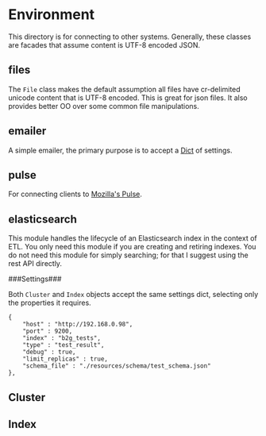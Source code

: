 
Environment
===========

This directory is for connecting to other systems. Generally, these
classes are facades that assume content is UTF-8 encoded JSON.


files
-----

The `File` class makes the default assumption all files have cr-delimited
unicode content that is UTF-8 encoded. This is great for json files.
It also provides better OO over some common file manipulations.


emailer
-------

A simple emailer, the primary purpose is to accept a [Dict](../dot/README.md)
of settings.


pulse
-----

For connecting clients to [Mozilla's Pulse](https://pulse.mozilla.org/).


elasticsearch
-------------

This module handles the lifecycle of an Elasticsearch index in the context of
ETL. You only need this module if you are creating and retiring indexes. You
do not need this module for simply searching; for that I suggest using the
rest API directly.

###Settings###

Both ```Cluster``` and ```Index``` objects accept the same settings dict,
selecting only the properties it requires.

	{
		"host" : "http://192.168.0.98",
		"port" : 9200,
		"index" : "b2g_tests",
		"type" : "test_result",
		"debug" : true,
		"limit_replicas" : true,
		"schema_file" : "./resources/schema/test_schema.json"
	},







Cluster
-------


Index
-----
